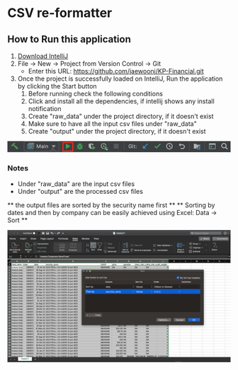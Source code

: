 # CSV re-formatter
## How to Run this application
1. [Download IntelliJ](https://www.jetbrains.com/idea/download/#section=mac)
2. File -> New -> Project from Version Control -> Git
    - Enter this URL: https://github.com/jaewoonj/KP-Financial.git
3. Once the project is successfully loaded on IntelliJ, Run the application by clicking the Start button
    1. Before running check the following conditions
    2. Click and install all the dependencies, if intellij shows any install notification  
    3. Create "raw_data" under the project directory, if it doesn't exist
    4. Make sure to have all the input csv files under "raw_data"
    5. Create "output" under the project directory, if it doesn't exist

![Run the App](https://raw.githubusercontent.com/jaewoonj/KP-Financial/master/resource/img/run-the-application.png)
     
### Notes
* Under "raw_data" are the input csv files    
* Under "output" are the processed csv files

** the output files are sorted by the security name first **
** Sorting by dates and then by company can be easily achieved using Excel: Data -> Sort **  
  
![screenshot of excel](https://raw.githubusercontent.com/jaewoonj/KP-Financial/master/resource/img/sort-data-excel.png)
